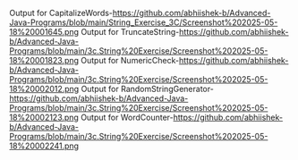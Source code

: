 Output for CapitalizeWords-https://github.com/abhiishek-b/Advanced-Java-Programs/blob/main/String_Exercise_3C/Screenshot%202025-05-18%20001645.png
Output for TruncateString-https://github.com/abhiishek-b/Advanced-Java-Programs/blob/main/3c.String%20Exercise/Screenshot%202025-05-18%20001823.png
Output for NumericCheck-https://github.com/abhiishek-b/Advanced-Java-Programs/blob/main/3c.String%20Exercise/Screenshot%202025-05-18%20002012.png
Output for RandomStringGenerator-https://github.com/abhiishek-b/Advanced-Java-Programs/blob/main/3c.String%20Exercise/Screenshot%202025-05-18%20002123.png
Output for WordCounter-https://github.com/abhiishek-b/Advanced-Java-Programs/blob/main/3c.String%20Exercise/Screenshot%202025-05-18%20002241.png
